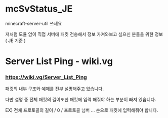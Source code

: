 # mcSvStatus_JE
minecraft-server-util 쓰세요

저처럼 모듈 없이 직접 서버에 패킷 전송해서 정보 가져와보고 싶으신 분들을 위한 정보 ( JE 기준 )

# Server List Ping - wiki.vg

### https://wiki.vg/Server_List_Ping

패킷의 내부 구조와 예제를 전부 설명해주고 있습니다. 

다만 설명 중 전체 패킷의 길이또한 패킷에 입력 해줘야 하는 부분이 빠져 있습니다. 

EX) 전체 프로토콜의 길이 / 0 / 프로토콜 넘버 ... 순으로 패킷에 입력해줘야 합니다.
